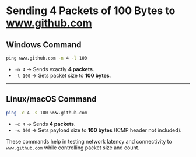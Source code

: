 # Sending 4 Packets of 100 Bytes to www.github.com

## **Windows Command**
```cmd
ping www.github.com -n 4 -l 100
```
- `-n 4` → Sends exactly **4 packets**.  
- `-l 100` → Sets packet size to **100 bytes**.

---

## **Linux/macOS Command**
```bash
ping -c 4 -s 100 www.github.com
```
- `-c 4` → Sends **4 packets**.  
- `-s 100` → Sets payload size to **100 bytes** (ICMP header not included).

These commands help in testing network latency and connectivity to `www.github.com` while controlling packet size and count.
